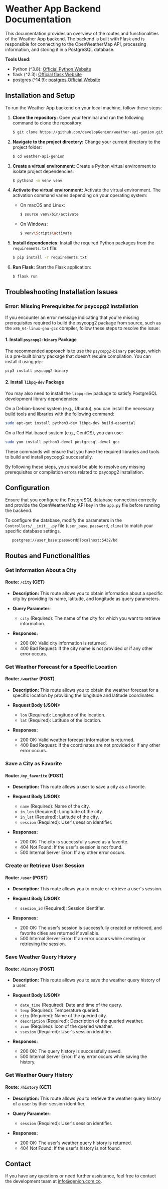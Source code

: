 # Weather App Backend Documentation

This documentation provides an overview of the routes and functionalities of the Weather App backend. The backend is built with Flask and is responsible for connecting to the OpenWeatherMap API, processing information, and storing it in a PostgreSQL database.

**Tools Used:**
- Python (^3.8): [Official Python Website](https://www.python.org/)
- flask (^2.3): [Official flask Website](https://flask.palletsprojects.com/en/2.3.x/)
- postgres (^14.9): [postgres Official Website](https://www.postgresql.org/)


## Installation and Setup

To run the Weather App backend on your local machine, follow these steps:

1. **Clone the repository:** Open your terminal and run the following command to clone the repository:

   ```bash
   $ git clone https://github.com/developGenion/weather-api-genion.git
   ```


2. **Navigate to the project directory:** Change your current directory to the project folder:

   ```bash
   $ cd weather-api-genion
   ```

3. **Create a virtual environment:** Create a Python virtual environment to isolate project dependencies:

   ```bash
   $ python3 -m venv venv
   ```

4. **Activate the virtual environment:** Activate the virtual environment. The activation command varies depending on your operating system:

   - On macOS and Linux:

     ```bash
     $ source venv/bin/activate
     ```

   - On Windows:

     ```bash
     $ venv\Scripts\activate
     ```

5. **Install dependencies:** Install the required Python packages from the `requirements.txt` file:

   ```bash
   $ pip install -r requirements.txt
   ```

6. **Run Flask:** Start the Flask application:

   ```bash
   $ flask run
   ```


## Troubleshooting Installation Issues

### Error: Missing Prerequisites for psycopg2 Installation

If you encounter an error message indicating that you're missing prerequisites required to build the psycopg2 package from source, such as the `x86_64-linux-gnu-gcc` compiler, follow these steps to resolve the issue:

#### 1. Install `psycopg2-binary` Package

The recommended approach is to use the `psycopg2-binary` package, which is a pre-built binary package that doesn't require compilation. You can install it using `pip`:

```bash
pip3 install psycopg2-binary
```

#### 2. Install `libpq-dev` Package

You may also need to install the `libpq-dev` package to satisfy PostgreSQL development library dependencies:

On a Debian-based system (e.g., Ubuntu), you can install the necessary build tools and libraries with the following command:

```bash
sudo apt-get install python3-dev libpq-dev build-essential
```

On a Red Hat-based system (e.g., CentOS), you can use:

```bash
sudo yum install python3-devel postgresql-devel gcc
```

These commands will ensure that you have the required libraries and tools to build and install psycopg2 successfully.

By following these steps, you should be able to resolve any missing prerequisites or compilation errors related to psycopg2 installation.



## Configuration

Ensure that you configure the PostgreSQL database connection correctly and provide the OpenWeatherMap API key in the `app.py` file before running the backend.

To configure the database, modify the parameters in the `Controllers/__init__.py` file (`user_base`, `password`, `clima`) to match your specific database settings.

   ```__init__
      postgres://user_base:password@localhost:5432/bd
   ```

## Routes and Functionalities

### Get Information About a City

#### Route: `/city` (GET)

- **Description:** This route allows you to obtain information about a specific city by providing its name, latitude, and longitude as query parameters.

- **Query Parameter:**
  - `city` (Required): The name of the city for which you want to retrieve information.

- **Responses:**
  - 200 OK: Valid city information is returned.
  - 400 Bad Request: If the city name is not provided or if any other error occurs.

### Get Weather Forecast for a Specific Location

#### Route: `/weather` (POST)

- **Description:** This route allows you to obtain the weather forecast for a specific location by providing the longitude and latitude coordinates.

- **Request Body (JSON):**
  - `lon` (Required): Longitude of the location.
  - `lat` (Required): Latitude of the location.

- **Responses:**
  - 200 OK: Valid weather forecast information is returned.
  - 400 Bad Request: If the coordinates are not provided or if any other error occurs.

### Save a City as Favorite

#### Route: `/my_favorite` (POST)

- **Description:** This route allows a user to save a city as a favorite.

- **Request Body (JSON):**
  - `name` (Required): Name of the city.
  - `in_lon` (Required): Longitude of the city.
  - `in_lat` (Required): Latitude of the city.
  - `session` (Required): User's session identifier.

- **Responses:**
  - 200 OK: The city is successfully saved as a favorite.
  - 404 Not Found: If the user's session is not found.
  - 500 Internal Server Error: If any other error occurs.

### Create or Retrieve User Session

#### Route: `/user` (POST)

- **Description:** This route allows you to create or retrieve a user's session.

- **Request Body (JSON):**
  - `ssesion_id` (Required): Session identifier.

- **Responses:**
  - 200 OK: The user's session is successfully created or retrieved, and favorite cities are returned if available.
  - 500 Internal Server Error: If an error occurs while creating or retrieving the session.

### Save Weather Query History

#### Route: `/history` (POST)

- **Description:** This route allows you to save the weather query history of a user.

- **Request Body (JSON):**
  - `date_time` (Required): Date and time of the query.
  - `temp` (Required): Temperature queried.
  - `city` (Required): Name of the queried city.
  - `description` (Required): Description of the queried weather.
  - `icon` (Required): Icon of the queried weather.
  - `ssesion` (Required): User's session identifier.

- **Responses:**
  - 200 OK: The query history is successfully saved.
  - 500 Internal Server Error: If any error occurs while saving the history.

### Get Weather Query History

#### Route: `/history` (GET)

- **Description:** This route allows you to retrieve the weather query history of a user by their session identifier.

- **Query Parameter:**
  - `session` (Required): User's session identifier.

- **Responses:**
  - 200 OK: The user's weather query history is returned.
  - 404 Not Found: If the user's history is not found.



## Contact

If you have any questions or need further assistance, feel free to contact the development team at [info@genion.com.co](mailto:info@genion.com.co).